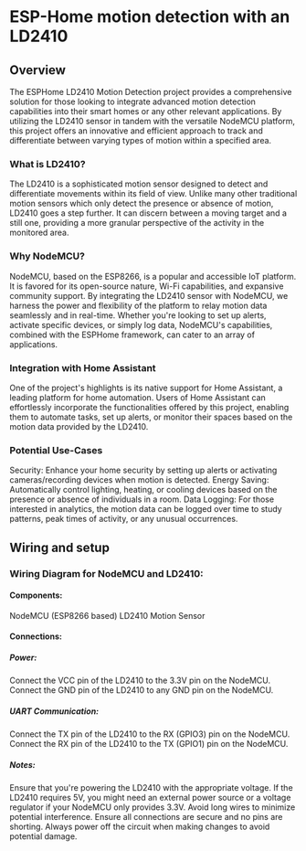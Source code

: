 # ESP-Home motion detection with an LD2410

## Overview

The ESPHome LD2410 Motion Detection project provides a comprehensive solution for those looking to integrate advanced motion detection capabilities into their smart homes or any other relevant applications. By utilizing the LD2410 sensor in tandem with the versatile NodeMCU platform, this project offers an innovative and efficient approach to track and differentiate between varying types of motion within a specified area.

### What is LD2410?
The LD2410 is a sophisticated motion sensor designed to detect and differentiate movements within its field of view. Unlike many other traditional motion sensors which only detect the presence or absence of motion, LD2410 goes a step further. It can discern between a moving target and a still one, providing a more granular perspective of the activity in the monitored area.

### Why NodeMCU?
NodeMCU, based on the ESP8266, is a popular and accessible IoT platform. It is favored for its open-source nature, Wi-Fi capabilities, and expansive community support. By integrating the LD2410 sensor with NodeMCU, we harness the power and flexibility of the platform to relay motion data seamlessly and in real-time. Whether you're looking to set up alerts, activate specific devices, or simply log data, NodeMCU's capabilities, combined with the ESPHome framework, can cater to an array of applications.

### Integration with Home Assistant
One of the project's highlights is its native support for Home Assistant, a leading platform for home automation. Users of Home Assistant can effortlessly incorporate the functionalities offered by this project, enabling them to automate tasks, set up alerts, or monitor their spaces based on the motion data provided by the LD2410.

### Potential Use-Cases
Security: Enhance your home security by setting up alerts or activating cameras/recording devices when motion is detected.
Energy Saving: Automatically control lighting, heating, or cooling devices based on the presence or absence of individuals in a room.
Data Logging: For those interested in analytics, the motion data can be logged over time to study patterns, peak times of activity, or any unusual occurrences.

## Wiring and setup

### Wiring Diagram for NodeMCU and LD2410:
#### Components:
NodeMCU (ESP8266 based)
LD2410 Motion Sensor
#### Connections:
##### Power:
Connect the VCC pin of the LD2410 to the 3.3V pin on the NodeMCU.
Connect the GND pin of the LD2410 to any GND pin on the NodeMCU.
##### UART Communication:
Connect the TX pin of the LD2410 to the RX (GPIO3) pin on the NodeMCU.
Connect the RX pin of the LD2410 to the TX (GPIO1) pin on the NodeMCU.

##### Notes:
Ensure that you're powering the LD2410 with the appropriate voltage. If the LD2410 requires 5V, you might need an external power source or a voltage regulator if your NodeMCU only provides 3.3V.
Avoid long wires to minimize potential interference.
Ensure all connections are secure and no pins are shorting.
Always power off the circuit when making changes to avoid potential damage.
